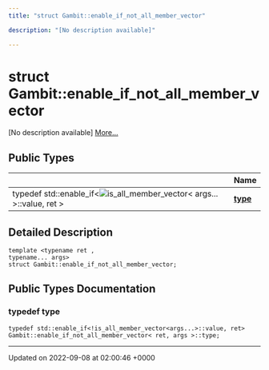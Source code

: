 ```yaml
---
title: "struct Gambit::enable_if_not_all_member_vector"

description: "[No description available]"

---
```


# struct Gambit::enable_if_not_all_member_vector



[No description available] [More...](#detailed-description)

## Public Types

|                | Name           |
| -------------- | -------------- |
| typedef std::enable_if<![is_all_member_vector](/documentation/code/classes/structgambit_1_1is__all__member__vector/)< args... >::value, ret > | **[type](/documentation/code/classes/structgambit_1_1enable__if__not__all__member__vector/#typedef-gambitenable-if-not-all-member-vector-type)**  |

## Detailed Description

```
template <typename ret ,
typename... args>
struct Gambit::enable_if_not_all_member_vector;
```

## Public Types Documentation

### typedef type

```
typedef std::enable_if<!is_all_member_vector<args...>::value, ret> Gambit::enable_if_not_all_member_vector< ret, args >::type;
```


-------------------------------

Updated on 2022-09-08 at 02:00:46 +0000